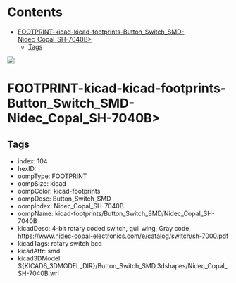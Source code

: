 



Contents
========

* [FOOTPRINT-kicad-kicad-footprints-Button_Switch_SMD-Nidec_Copal_SH-7040B>](#footprint-kicad-kicad-footprints-button_switch_smd-nidec_copal_sh-7040b)
	* [Tags](#tags)
  
![][im]
# FOOTPRINT-kicad-kicad-footprints-Button_Switch_SMD-Nidec_Copal_SH-7040B>

## Tags

- index: 104
- hexID: 
- oompType: FOOTPRINT
- oompSize: kicad
- oompColor: kicad-footprints
- oompDesc: Button_Switch_SMD
- oompIndex: Nidec_Copal_SH-7040B
- oompName: kicad-footprints/Button_Switch_SMD/Nidec_Copal_SH-7040B
- kicadDesc: 4-bit rotary coded switch, gull wing, Gray code, https://www.nidec-copal-electronics.com/e/catalog/switch/sh-7000.pdf
- kicadTags: rotary switch bcd
- kicadAttr: smd
- kicad3DModel: ${KICAD6_3DMODEL_DIR}/Button_Switch_SMD.3dshapes/Nidec_Copal_SH-7040B.wrl



[im]: image.png
